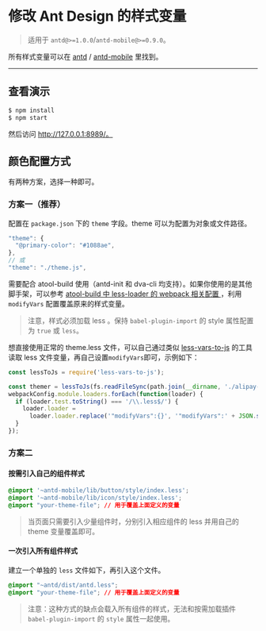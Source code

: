 # 修改 Ant Design 的样式变量

> 适用于 `antd@>=1.0.0`/`antd-mobile@>=0.9.0`。

所有样式变量可以在 
[antd](https://github.com/ant-design/ant-design/blob/master/components/style/themes/default.less) / 
[antd-mobile](https://github.com/ant-design/ant-design-mobile/blob/master/components/style/themes/default.less)
里找到。

----

## 查看演示

```bash
$ npm install
$ npm start
```

然后访问 http://127.0.0.1:8989/。

## 颜色配置方式

有两种方案，选择一种即可。

### 方案一（推荐）

配置在 `package.json` 下的 `theme` 字段。theme 可以为配置为对象或文件路径。

```js
"theme": {
  "@primary-color": "#1088ae",
},
// 或
"theme": "./theme.js",
```

需要配合 atool-build 使用（antd-init 和 dva-cli 均支持）。如果你使用的是其他脚手架，可以参考 [atool-build 中 less-loader 的 webpack 相关配置 ](https://github.com/ant-tool/atool-build/blob/a4b3e3eec4ffc09b0e2352d7f9d279c4c28fdb99/src/getWebpackCommonConfig.js#L131-L138)，利用 `modifyVars` 配置覆盖原来的样式变量。

> 注意，样式必须加载 less 。保持 `babel-plugin-import` 的 style 属性配置为 `true` 或 `less`。

想直接使用正常的 theme.less 文件，可以自己通过类似 [less-vars-to-js](https://www.npmjs.com/package/less-vars-to-js) 
的工具读取 less 文件变量，再自己设置`modifyVars`即可，示例如下：

```js
const lessToJs = require('less-vars-to-js');

const themer = lessToJs(fs.readFileSync(path.join(__dirname, './alipay-theme/theme.less'), 'utf8'));
webpackConfig.module.loaders.forEach(function(loader) {
  if (loader.test.toString() === '/\\.less$/') {
    loader.loader =
      loader.loader.replace('"modifyVars":{}', '"modifyVars":' + JSON.stringify(themer));
  }
});
```

### 方案二

#### 按需引入自己的组件样式

```css
@import '~antd-mobile/lib/button/style/index.less';
@import '~antd-mobile/lib/icon/style/index.less';
@import "your-theme-file"; // 用于覆盖上面定义的变量
```

> 当页面只需要引入少量组件时，分别引入相应组件的 less 并用自己的 theme 变量覆盖即可。

#### 一次引入所有组件样式

建立一个单独的 `less` 文件如下，再引入这个文件。

```css
@import "~antd/dist/antd.less";
@import "your-theme-file"; // 用于覆盖上面定义的变量
```

> 注意：这种方式的缺点会载入所有组件的样式，无法和按需加载插件 `babel-plugin-import` 的 `style` 属性一起使用。
